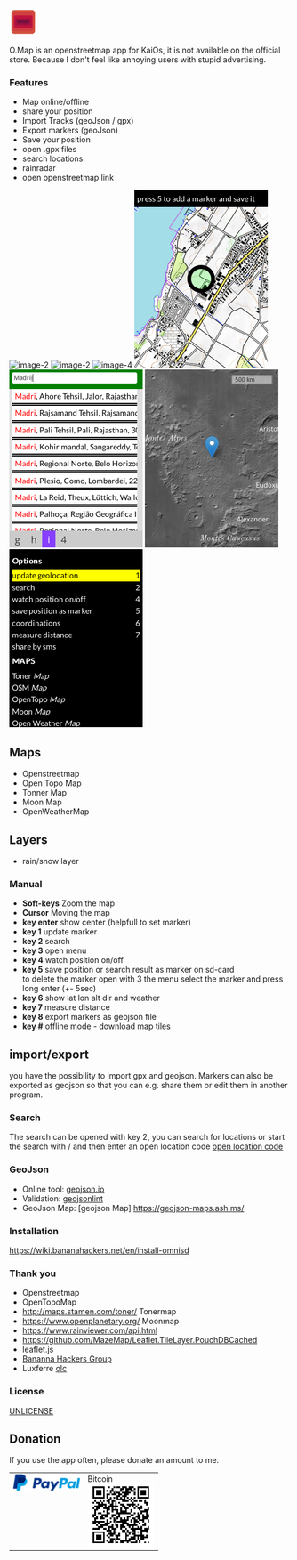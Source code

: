 ![logo](/images/logo.png)

O.Map is an openstreetmap app for KaiOs, it is not available on the official store. 
Because I don't feel like annoying users with stupid advertising.

### Features

- Map online/offline
- share your position
- Import Tracks (geoJson / gpx)
- Export markers (geoJson)
- Save your position
- open .gpx files
- search locations
- rainradar
- open openstreetmap link

![image-2](/images/image-2.png)
![image-2](/images/image-3.png)
![image-4](/images/image-4.png)
![image-5](/images/image-5.png)
![image-6](/images/image-6.png)
![image-7](/images/image-7.png)
![image-8](/images/image-8.png)

## Maps

- Openstreetmap
- Open Topo Map
- Tonner Map
- Moon Map
- OpenWeatherMap

## Layers
- rain/snow layer

### Manual

- **Soft-keys** Zoom the map
- **Cursor** Moving the map
- **key enter** show center (helpfull to set marker)
- **key 1** update marker
- **key 2** search
- **key 3** open menu
- **key 4** watch position on/off
- **key 5** save position or search result as marker on sd-card <br>
  to delete the marker open with 3 the menu select the marker and press long enter (+- 5sec)
- **key 6** show lat lon alt dir and weather 
- **key 7** measure distance
- **key 8** export markers as geojson file
- **key #** offline mode - download map tiles 


## import/export
you have the possibility to import gpx and geojson. Markers can also be exported as geojson so that you can e.g. share them or edit them in another program.

### Search

The search can be opened with key 2, you can search for locations or start the search with / and then enter an open location code
[open location code](https://en.wikipedia.org/wiki/Open_Location_Code)

### GeoJson

- Online tool: [geojson.io](http://geojson.io/#map=1/-55/228)
- Validation: [geojsonlint](http://geojsonlint.com/)
- GeoJson Map: [geojson Map] https://geojson-maps.ash.ms/

### Installation

https://wiki.bananahackers.net/en/install-omnisd



### Thank you

- Openstreetmap
- OpenTopoMap
- http://maps.stamen.com/toner/ Tonermap
- https://www.openplanetary.org/ Moonmap
- https://www.rainviewer.com/api.html
- https://github.com/MazeMap/Leaflet.TileLayer.PouchDBCached
- leaflet.js
- [Bananna Hackers Group](https://groups.google.com/forum/?utm_medium=email&utm_source=footer#!forum/bananahackers)
- Luxferre [olc](https://gist.github.com/plugnburn/95de231ff94130f1de8eb2a2afaf8516)

### License

[UNLICENSE](UNLICENSE)

## Donation

If you use the app often, please donate an amount to me.
<br>

<table class="border-0"> 
  <tr class="border-0" >
    <td valign="top" class="border-0">
        <div>
            <a href="https://paypal.me/strukturart?locale.x=de_DE" target="_blank">
                <img src="/images/paypal.png" width="120px">
            </a>
        </div>
    </td>
    <td valign="top" class="border-0">
        <div>
            <div>Bitcoin</div>
            <img src="/images/bitcoin_rcv.png" width="120px">
        </div>
    </td>
  </tr>
 </table>
